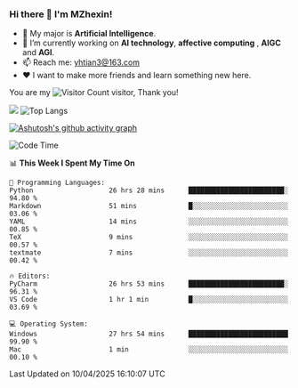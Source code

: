 ### Hi there 👋 I'm MZhexin!

- 💬 My major is **Artificial Intelligence**.
- 🔭 I’m currently working on **AI technology**, **affective computing** , **AIGC** and **AGI**.
- 📫 Reach me: <yhtian3@163.com>
- :heart: I want to make more friends and learn something new here.

You are my ![Visitor Count](https://profile-counter.glitch.me/MZhexin/count.svg) visitor, Thank you!

 ![](https://github-readme-stats.vercel.app/api?username=MZhexin&show_icons=true&theme=transparent) ![Top Langs](https://github-readme-stats.vercel.app/api/top-langs/?username=MZhexin&layout=compact&theme=tokyonight) 

[![Ashutosh's github activity graph](https://github-readme-activity-graph.vercel.app/graph?username=MZhexin)](https://github.com/ashutosh00710/github-readme-activity-graph)



<!--START_SECTION:waka-->
![Code Time](http://img.shields.io/badge/Code%20Time-343%20hrs%201%20min-blue)

📊 **This Week I Spent My Time On** 

```text
💬 Programming Languages: 
Python                   26 hrs 28 mins      ████████████████████████░   94.80 % 
Markdown                 51 mins             █░░░░░░░░░░░░░░░░░░░░░░░░   03.06 % 
YAML                     14 mins             ░░░░░░░░░░░░░░░░░░░░░░░░░   00.85 % 
TeX                      9 mins              ░░░░░░░░░░░░░░░░░░░░░░░░░   00.57 % 
textmate                 7 mins              ░░░░░░░░░░░░░░░░░░░░░░░░░   00.42 % 

🔥 Editors: 
PyCharm                  26 hrs 53 mins      ████████████████████████░   96.31 % 
VS Code                  1 hr 1 min          █░░░░░░░░░░░░░░░░░░░░░░░░   03.69 % 

💻 Operating System: 
Windows                  27 hrs 54 mins      █████████████████████████   99.90 % 
Mac                      1 min               ░░░░░░░░░░░░░░░░░░░░░░░░░   00.10 % 
```


 Last Updated on 10/04/2025 16:10:07 UTC
<!--END_SECTION:waka-->


